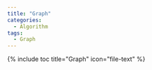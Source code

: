 ```yaml
---
title: "Graph"
categories:
  - Algorithm
tags:
  - Graph
---
```


{% include toc title="Graph" icon="file-text" %}
